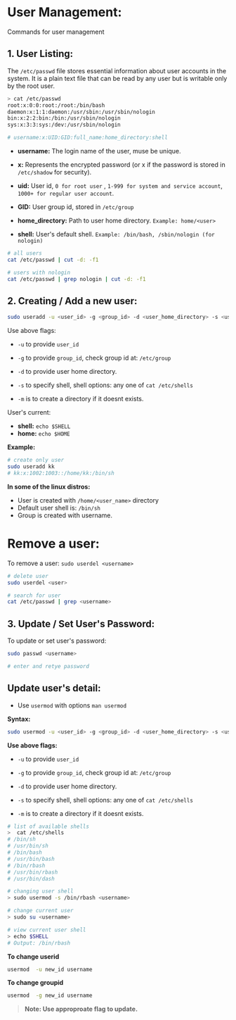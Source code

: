 # User Management:
 
Commands for user management

## 1. User Listing:

The `/etc/passwd` file stores essential information about user accounts in the system. It is a plain text file that can be read by any user but is writable only by the root user.

```sh
> cat /etc/passwd
root:x:0:0:root:/root:/bin/bash
daemon:x:1:1:daemon:/usr/sbin:/usr/sbin/nologin
bin:x:2:2:bin:/bin:/usr/sbin/nologin
sys:x:3:3:sys:/dev:/usr/sbin/nologin

# username:x:UID:GID:full_name:home_directory:shell
```

- **username:** The login name of the user, muse be unique.

- **x:** Represents the encrypted password (or x if the password is stored in `/etc/shadow` for security).

- **uid:** User id, `0 for root user` , `1-999 for system and service account`, `1000+ for regular user account`.

- **GID:** User group id, stored in `/etc/group`

- **home_directory:** Path to user home directory. ``Example: home/<user>``

- **shell:** User's default shell. ``Example: /bin/bash, /sbin/nologin (for nologin)``

```sh
# all users
cat /etc/passwd | cut -d: -f1

# users with nologin
cat /etc/passwd | grep nologin | cut -d: -f1
```


## 2. Creating / Add a new user:

```sh
sudo useradd -u <user_id> -g <group_id> -d <user_home_directory> -s <user_shell> -m <username>
```

Use above flags:

- `-u` to provide `user_id`

- `-g` to provide  `group_id`, check group id at: `/etc/group`

- `-d` to provide user home directory.

- `-s` to specify shell, shell options: any one of ``cat /etc/shells``

- `-m` is to create a directory if it doesnt exists.

User's current:

- **shell:** ``echo $SHELL``
- **home:** ``echo $HOME``


**Example:**

```bash
# create only user
sudo useradd kk
# kk:x:1002:1003::/home/kk:/bin/sh
```

**In some of the linux distros:**
- User is created with `/home/<user_name>` directory
- Default user shell is: ``/bin/sh``
- Group is created with username.

# Remove a user:

To remove a user: ``sudo userdel <username>``

```bash
# delete user
sudo userdel <user>

# search for user
cat /etc/passwd | grep <username>
```


## 3. Update / Set User's Password:

To update or set user's password:

```bash
sudo passwd <username>

# enter and retye password
```

## Update user's detail:

- Use ``usermod`` with options ``man usermod``

**Syntax:**

```bash
sudo usermod -u <user_id> -g <group_id> -d <user_home_directory> -s <user_shell>
```

**Use above flags:**

- `-u` to provide `user_id`

- `-g` to provide  `group_id`, check group id at: `/etc/group`

- `-d` to provide user home directory.

- `-s` to specify shell, shell options: any one of ``cat /etc/shells``

- `-m` is to create a directory if it doesnt exists.


```bash
# list of available shells
>  cat /etc/shells 
# /bin/sh
# /usr/bin/sh
# /bin/bash
# /usr/bin/bash
# /bin/rbash
# /usr/bin/rbash
# /usr/bin/dash

# changing user shell
> sudo usermod -s /bin/rbash <username>

# change current user
> sudo su <username>

# view current user shell
> echo $SHELL
# Output: /bin/rbash 
```

**To change userid**

```bash
usermod  -u new_id username
```

**To change groupid**

```bash
usermod  -g new_id username
```

> **Note: Use approproate flag to update.**